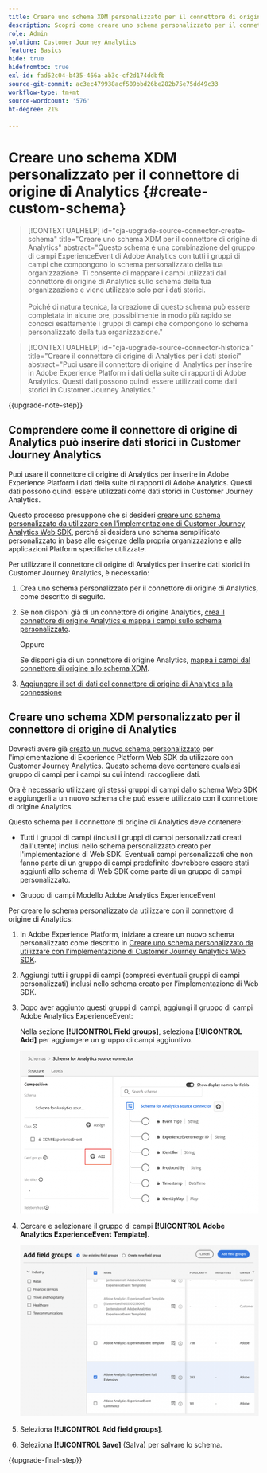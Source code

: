 ```yaml
---
title: Creare uno schema XDM personalizzato per il connettore di origine di Analytics
description: Scopri come creare uno schema personalizzato per il connettore di origine di Analytics
role: Admin
solution: Customer Journey Analytics
feature: Basics
hide: true
hidefromtoc: true
exl-id: fad62c04-b435-466a-ab3c-cf2d174ddbfb
source-git-commit: ac3ec479938acf509bbd26be282b75e75dd49c33
workflow-type: tm+mt
source-wordcount: '576'
ht-degree: 21%

---
```


# Creare uno schema XDM personalizzato per il connettore di origine di Analytics {#create-custom-schema}

<!-- markdownlint-disable MD034 -->

>[!CONTEXTUALHELP]
>id="cja-upgrade-source-connector-create-schema"
>title="Creare uno schema XDM per il connettore di origine di Analytics"
>abstract="Questo schema è una combinazione del gruppo di campi ExperienceEvent di Adobe Analytics con tutti i gruppi di campi che compongono lo schema personalizzato della tua organizzazione. Ti consente di mappare i campi utilizzati dal connettore di origine di Analytics sullo schema della tua organizzazione e viene utilizzato solo per i dati storici.<br><br>Poiché di natura tecnica, la creazione di questo schema può essere completata in alcune ore, possibilmente in modo più rapido se conosci esattamente i gruppi di campi che compongono lo schema personalizzato della tua organizzazione."

<!-- markdownlint-enable MD034 -->

<!-- markdownlint-disable MD034 -->

>[!CONTEXTUALHELP]
>id="cja-upgrade-source-connector-historical"
>title="Creare il connettore di origine di Analytics per i dati storici"
>abstract="Puoi usare il connettore di origine di Analytics per inserire in Adobe Experience Platform i dati della suite di rapporti di Adobe Analytics. Questi dati possono quindi essere utilizzati come dati storici in Customer Journey Analytics."

<!-- markdownlint-enable MD034 -->

{{upgrade-note-step}}

## Comprendere come il connettore di origine di Analytics può inserire dati storici in Customer Journey Analytics

Puoi usare il connettore di origine di Analytics per inserire in Adobe Experience Platform i dati della suite di rapporti di Adobe Analytics. Questi dati possono quindi essere utilizzati come dati storici in Customer Journey Analytics.

Questo processo presuppone che si desideri [creare uno schema personalizzato da utilizzare con l&#39;implementazione di Customer Journey Analytics Web SDK](/help/getting-started/cja-upgrade/cja-upgrade-schema-create.md), perché si desidera uno schema semplificato personalizzato in base alle esigenze della propria organizzazione e alle applicazioni Platform specifiche utilizzate.

Per utilizzare il connettore di origine di Analytics per inserire dati storici in Customer Journey Analytics, è necessario:

1. Crea uno schema personalizzato per il connettore di origine di Analytics, come descritto di seguito.

1. Se non disponi già di un connettore di origine Analytics, [crea il connettore di origine Analytics e mappa i campi sullo schema personalizzato](/help/getting-started/cja-upgrade/cja-upgrade-source-connector.md).

   Oppure

   Se disponi già di un connettore di origine Analytics, [mappa i campi dal connettore di origine allo schema XDM](/help/getting-started/cja-upgrade/cja-upgrade-from-source-connector.md).

1. [Aggiungere il set di dati del connettore di origine di Analytics alla connessione](/help/getting-started/cja-upgrade/cja-upgrade-source-connector-dataset.md)

## Creare uno schema XDM personalizzato per il connettore di origine di Analytics

Dovresti avere già [creato un nuovo schema personalizzato](/help/getting-started/cja-upgrade/cja-upgrade-schema-create.md) per l&#39;implementazione di Experience Platform Web SDK da utilizzare con Customer Journey Analytics. Questo schema deve contenere qualsiasi gruppo di campi per i campi su cui intendi raccogliere dati.

Ora è necessario utilizzare gli stessi gruppi di campi dallo schema Web SDK e aggiungerli a un nuovo schema che può essere utilizzato con il connettore di origine Analytics.

Questo schema per il connettore di origine di Analytics deve contenere:

* Tutti i gruppi di campi (inclusi i gruppi di campi personalizzati creati dall&#39;utente) inclusi nello schema personalizzato creato per l&#39;implementazione di Web SDK. Eventuali campi personalizzati che non fanno parte di un gruppo di campi predefinito dovrebbero essere stati aggiunti allo schema di Web SDK come parte di un gruppo di campi personalizzato.

* Gruppo di campi Modello Adobe Analytics ExperienceEvent

Per creare lo schema personalizzato da utilizzare con il connettore di origine di Analytics:

1. In Adobe Experience Platform, iniziare a creare un nuovo schema personalizzato come descritto in [Creare uno schema personalizzato da utilizzare con l&#39;implementazione di Customer Journey Analytics Web SDK](/help/getting-started/cja-upgrade/cja-upgrade-schema-create.md).

1. Aggiungi tutti i gruppi di campi (compresi eventuali gruppi di campi personalizzati) inclusi nello schema creato per l’implementazione di Web SDK.

1. Dopo aver aggiunto questi gruppi di campi, aggiungi il gruppo di campi Adobe Analytics ExperienceEvent:

   Nella sezione **[!UICONTROL Field groups]**, seleziona **[!UICONTROL Add]** per aggiungere un gruppo di campi aggiuntivo.

   ![Aggiungi gruppo di campi allo schema](assets/schema-add-field-group.png)

1. Cercare e selezionare il gruppo di campi **[!UICONTROL Adobe Analytics ExperienceEvent Template]**.

   ![Aggiungi il gruppo di campi Adobe Analytics ExperienceEvent](assets/schema-experienceevent.png)

1. Seleziona **[!UICONTROL Add field groups]**.

1. Seleziona **[!UICONTROL Save]** (Salva) per salvare lo schema.

{{upgrade-final-step}}
